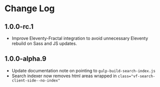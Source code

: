 # Change Log

## 1.0.0-rc.1

* Improve Eleventy-Fractal integration to avoid unnecessary Eleventy rebuild on Sass and JS updates.

## 1.0.0-alpha.9

* Update documentation note on pointing to `gulp-build-search-index.js`
* Search indexer now removes html areas wrapped in `class="vf-search-client-side--no-index"`

